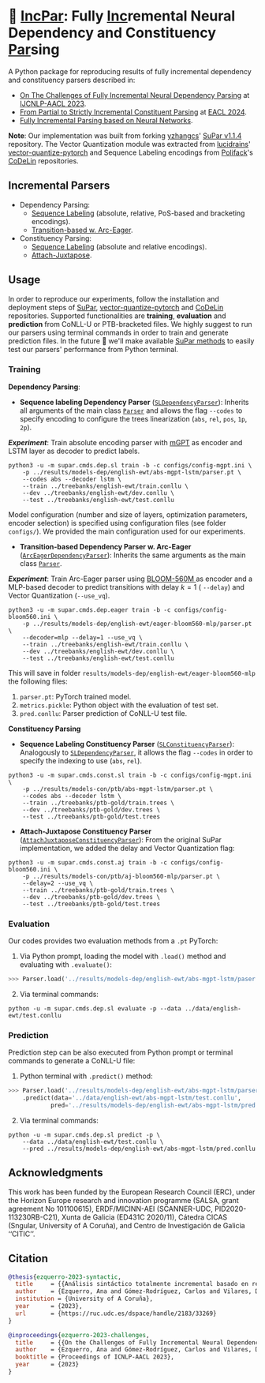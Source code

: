 # :pencil: [IncPar](https://github.com/anaezquerro/incpar): Fully [Inc](https://github.com/anaezquerro/incpar)remental Neural Dependency and Constituency [Par](https://github.com/anaezquerro/incpar)sing

A Python package for reproducing results of fully incremental dependency and constituency parsers described in:

- [On The Challenges of Fully Incremental Neural Dependency Parsing](https://aclanthology.org/2023.ijcnlp-short.7/) at [IJCNLP-AACL 2023](http://www.ijcnlp-aacl2023.org/).
- [From Partial to Strictly Incremental Constituent Parsing](https://aclanthology.org/2024.eacl-short.21/) at [EACL 2024](https://2024.eacl.org/).
- [Fully Incremental Parsing based on Neural Networks](https://ruc.udc.es/dspace/handle/2183/33269).

**Note**: Our implementation was built from forking [yzhangcs](https://github.com/yzhangcs)' [SuPar v1.1.4](https://github.com/yzhangcs/parser) repository. The Vector Quantization module was extracted from [lucidrains](https://github.com/lucidrains)' [vector-quantize-pytorch](https://github.com/lucidrains/vector-quantize-pytorch) and Sequence Labeling encodings from [Polifack](https://github.com/Polifack)'s [CoDeLin](https://github.com/Polifack/codelin) repositories.

## Incremental Parsers

* Dependency Parsing:
    * [Sequence Labeling](https://aclanthology.org/N19-1077/) (absolute, relative, PoS-based and bracketing encodings).
    * [Transition-based w. Arc-Eager](https://aclanthology.org/C12-1059/).
* Constituency Parsing:
    * [Sequence Labeling](https://aclanthology.org/D18-1162/) (absolute and relative encodings).
    * [Attach-Juxtapose](https://arxiv.org/abs/2010.14568).


## Usage

In order to reproduce our experiments, follow the installation and deployment steps of [SuPar](https://github.com/yzhangcs/parser), [vector-quantize-pytorch](https://github.com/lucidrains/vector-quantize-pytorch) and [CoDeLin](https://github.com/Polifack/codelin) repositories. Supported functionalities are **training**, **evaluation** and **prediction** from CoNLL-U or PTB-bracketed files. We highly suggest to run our parsers using terminal commands in order to train and generate prediction files. In the future :raised_hands: we'll make available [SuPar methods](https://github.com/yzhangcs/parser#usage) to easily test our parsers' performance from Python terminal.

### Training

**Dependency Parsing**:

* **Sequence labeling Dependency Parser** ([`SLDependencyParser`](supar/models/dep/sl/parser.py)): Inherits all arguments of the main class [`Parser`](supar/parser.py) and allows the flag `--codes` to specify encoding to configure the trees linearization (`abs`, `rel`, `pos`, `1p`, `2p`).

***Experiment***: Train absolute encoding parser with [mGPT](https://huggingface.co/ai-forever/mGPT) as encoder and LSTM layer as decoder to predict labels.  

```shell
python3 -u -m supar.cmds.dep.sl train -b -c configs/config-mgpt.ini \
    -p ../results/models-dep/english-ewt/abs-mgpt-lstm/parser.pt \
    --codes abs --decoder lstm \
    --train ../treebanks/english-ewt/train.conllu \
    --dev ../treebanks/english-ewt/dev.conllu \
    --test ../treebanks/english-ewt/test.conllu
```
Model configuration (number and size of layers, optimization parameters, encoder selection) is specified using configuration files (see folder `configs/`). We provided the main configuration used for our experiments. 

* **Transition-based Dependency Parser w. Arc-Eager** ([`ArcEagerDependencyParser`](supar/models/dep/eager/parser.py)): Inherits the same arguments as the main class [`Parser`](supar/parser.py).

***Experiment***: Train Arc-Eager parser using [BLOOM-560M ](https://huggingface.co/bigscience/bloom-560m) as encoder and a MLP-based decoder to predict transitions with delay $k=1$ ( `--delay`) and Vector Quantization (`--use_vq`).

```shell
python3 -u -m supar.cmds.dep.eager train -b -c configs/config-bloom560.ini \
    -p ../results/models-dep/english-ewt/eager-bloom560-mlp/parser.pt \
    --decoder=mlp --delay=1 --use_vq \
    --train ../treebanks/english-ewt/train.conllu \
    --dev ../treebanks/english-ewt/dev.conllu \
    --test ../treebanks/english-ewt/test.conllu
```

This will save in folder `results/models-dep/english-ewt/eager-bloom560-mlp` the following files:

1. `parser.pt`: PyTorch trained model.
2. `metrics.pickle`: Python object with the evaluation of test set.
3. `pred.conllu`: Parser prediction of CoNLL-U test file.


**Constituency Parsing** 

* **Sequence Labeling Constituency Parser** ([`SLConstituencyParser`](supar/models/const/sl/parser.py)): Analogously to [`SLDependencyParser`](supar/models/dep/sl/parser.py), it allows the flag `--codes` in order to specify the indexing to use (`abs`, `rel`).

```shell 
python3 -u -m supar.cmds.const.sl train -b -c configs/config-mgpt.ini \
    -p ../results/models-con/ptb/abs-mgpt-lstm/parser.pt \
    --codes abs --decoder lstm \
    --train ../treebanks/ptb-gold/train.trees \
    --dev ../treebanks/ptb-gold/dev.trees \
    --test ../treebanks/ptb-gold/test.trees
```

* **Attach-Juxtapose Constituency Parser** ([`AttachJuxtaposeConstituencyParser`](supar/models/const/aj/parser.py)): From the original SuPar implementation, we added the delay and Vector Quantization flag:

```shell 
python3 -u -m supar.cmds.const.aj train -b -c configs/config-bloom560.ini \
    -p ../results/models-con/ptb/aj-bloom560-mlp/parser.pt \
    --delay=2 --use_vq \
    --train ../treebanks/ptb-gold/train.trees \
    --dev ../treebanks/ptb-gold/dev.trees \
    --test ../treebanks/ptb-gold/test.trees
```


### Evaluation

Our codes provides two evaluation methods from a `.pt` PyTorch:

1. Via Python prompt, loading the model with `.load()` method and evaluating with `.evaluate()`:

```py
>>> Parser.load('../results/models-dep/english-ewt/abs-mgpt-lstm/paser.pt').evaluate('../data/english-ewt/test.conllu')
```

2. Via terminal commands:

```shell
python -u -m supar.cmds.dep.sl evaluate -p --data ../data/english-ewt/test.conllu
```
### Prediction

Prediction step can be also executed from Python prompt or terminal commands to generate a CoNLL-U file:

1. Python terminal with `.predict()` method:

```py
>>> Parser.load('../results/models-dep/english-ewt/abs-mgpt-lstm/parser.pt')
    .predict(data='../data/english-ewt/abs-mgpt-lstm/test.conllu', 
            pred='../results/models-dep/english-ewt/abs-mgpt-lstm/pred.conllu')
```

2. Via terminal commands:
```shell 
python -u -m supar.cmds.dep.sl predict -p \ 
    --data ../data/english-ewt/test.conllu \
    --pred ../results/models-dep/english-ewt/abs-mgpt-lstm/pred.conllu
```

## Acknowledgments 

This work has been funded by the European Research Council (ERC), under the Horizon Europe research and innovation programme (SALSA, grant agreement No 101100615), ERDF/MICINN-AEI (SCANNER-UDC, PID2020-113230RB-C21), Xunta de Galicia (ED431C 2020/11), Cátedra CICAS (Sngular, University of A Coruña), and Centro de Investigación de Galicia ‘‘CITIC’’.

## Citation

```bib
@thesis{ezquerro-2023-syntactic,
  title     = {{Análisis sintáctico totalmente incremental basado en redes neuronales}},
  author    = {Ezquerro, Ana and Gómez-Rodríguez, Carlos and Vilares, David},
  institution = {University of A Coruña},
  year      = {2023},
  url       = {https://ruc.udc.es/dspace/handle/2183/33269}
}

@inproceedings{ezquerro-2023-challenges,
  title     = {{On the Challenges of Fully Incremental Neural Dependency Parsing}},
  author    = {Ezquerro, Ana and Gómez-Rodríguez, Carlos and Vilares, David},
  booktitle = {Proceedings of ICNLP-AACL 2023},
  year      = {2023}
}
```